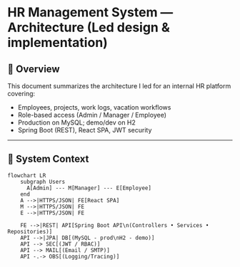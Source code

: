 # HR Management System — Architecture (Led design & implementation)

## 🎯 Overview
This document summarizes the architecture I led for an internal HR platform covering:
- Employees, projects, work logs, vacation workflows
- Role-based access (Admin / Manager / Employee)
- Production on MySQL; demo/dev on H2
- Spring Boot (REST), React SPA, JWT security

---

## 🧭 System Context

```mermaid
flowchart LR
    subgraph Users
      A[Admin] --- M[Manager] --- E[Employee]
    end
    A -->|HTTPS/JSON| FE[React SPA]
    M -->|HTTPS/JSON| FE
    E -->|HTTPS/JSON| FE

    FE -->|REST| API[Spring Boot API\n(Controllers • Services • Repositories)]
    API -->|JPA| DB[(MySQL - prod\nH2 - demo)]
    API --> SEC[(JWT / RBAC)]
    API --> MAIL[(Email / SMTP)]
    API -.-> OBS[(Logging/Tracing)]


